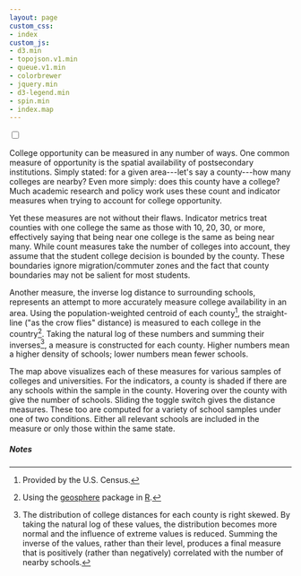 ```yaml
---
layout: page
custom_css:
- index
custom_js:
- d3.min
- topojson.v1.min
- queue.v1.min
- colorbrewer
- jquery.min
- d3-legend.min
- spin.min
- index.map
---
```


<div id="viz-container">
	<div id="map-container"></div>
	<div id="buttons-container">
		<div class="switch">
			<input type="checkbox" name="switch"
				class="switch-checkbox" id="myswitch">
			<label class="switch-label" for="myswitch">
				<span class="switch-inner"></span>
				<span class="switch-switch"></span>
			</label>
		</div>
		<div class="rbdiv"></div>
	</div>
	<div id="submap-container">
		<div id="tooltip-container">
			<div id="tooltip"></div>
		</div>
	</div>
</div>

<div class="posttext" markdown="1">

College opportunity can be measured in any number of ways. One common
measure of opportunity is the spatial availability of postsecondary
institutions. Simply stated: for a given area---let's say a
county---how many colleges are nearby? Even more simply: does this county
have a college? Much academic research and policy work uses these
count and indicator measures when trying to account for college
opportunity.

Yet these measures are not without their flaws. Indicator metrics
treat counties with one college the same as those with 10, 20, 30, or
more, effectively saying that being near one college is the same as
being near many. While count measures take the number of colleges into
account, they assume that the student college decision is bounded by
the county. These boundaries ignore migration/commuter zones and the
fact that county boundaries may not be salient for most students. 

Another measure, the inverse log distance to surrounding schools,
represents an attempt to more accurately measure college availability
in an area. Using the population-weighted centroid of each county[^1],
the straight-line ("as the crow flies" distance) is measured to each
college in the country[^2]. Taking the natural log of these
numbers and summing their inverses[^3], a measure is constructed for
each county. Higher numbers mean a higher density of schools; lower
numbers mean fewer schools.

The map above visualizes each of these measures for various samples
of colleges and universities. For the indicators, a county is shaded
if there are any schools within the sample in the county. Hovering
over the county with give the number of schools. Sliding the toggle
switch gives the distance measures. These too are computed for a
variety of school samples under one of two conditions. Either all
relevant schools are included in the measure or only those within the
same state.

##### Notes
[^1]: Provided by the U.S. Census.
[^2]: Using the [geosphere](https://cran.r-project.org/package=geosphere) package in [R](https://cran.r-project.org).  
[^3]: The distribution of college distances for each county is right
    skewed. By taking the natural log of these values, the
    distribution becomes more normal and the influence of extreme
    values is reduced. Summing the inverse of the values, rather than
    their level, produces a final measure that is positively (rather
    than negatively) correlated with the number of nearby schools.

</div>


